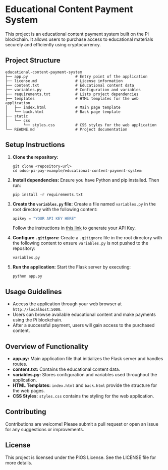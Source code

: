# Educational Content Payment System

This project is an educational content payment system built on the Pi blockchain. It allows users to purchase access to educational materials securely and efficiently using cryptocurrency.

## Project Structure

```
educational-content-payment-system
├── app.py                     # Entry point of the application
├── license.md                 # License information
├── content.txt                # Educational content data
├── variables.py               # Configuration and variables
├── requirements.txt           # Lists project dependencies
├── templates                  # HTML templates for the web application
│   ├── index.html             # Main page template
│   └── back.html              # Back page template
├── static
│   └── css
│       └── styles.css         # CSS styles for the web application
└── README.md                  # Project documentation
```

## Setup Instructions

1. **Clone the repository:**
   ```
   git clone <repository-url>
   cd odoo-pi-pay-example/educational-content-payment-system
   ```

2. **Install dependencies:**
   Ensure you have Python and pip installed. Then run:
   ```
   pip install -r requirements.txt
   ```

3. **Create the `variables.py` file:**
   Create a file named `variables.py` in the root directory with the following content:
   ```python
   apikey = "YOUR API KEY HERE"
   ```

   Follow the instructions in [this link](https://minepi.com/blog/build-blockchain-app/) to generate your API Key.

4. **Configure `.gitignore`:**
   Create a `.gitignore` file in the root directory with the following content to ensure `variables.py` is not pushed to the repository:
   ```
   variables.py
   ```

5. **Run the application:**
   Start the Flask server by executing:
   ```
   python app.py
   ```

## Usage Guidelines

- Access the application through your web browser at `http://localhost:5000`.
- Users can browse available educational content and make payments using the Pi blockchain.
- After a successful payment, users will gain access to the purchased content.

## Overview of Functionality

- **app.py:** Main application file that initializes the Flask server and handles routes.
- **content.txt:** Contains the educational content data.
- **variables.py:** Stores configuration and variables used throughout the application.
- **HTML Templates:** `index.html` and `back.html` provide the structure for the web pages.
- **CSS Styles:** `styles.css` contains the styling for the web application.

## Contributing

Contributions are welcome! Please submit a pull request or open an issue for any suggestions or improvements.

## License

This project is licensed under the PiOS License. See the LICENSE file for more details.